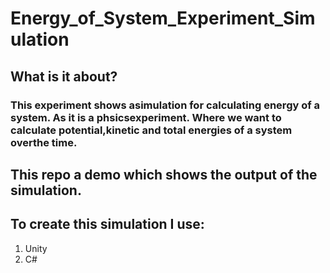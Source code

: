 # Energy_of_System_Experiment_Simulation
## What is it about?
### This experiment shows asimulation for calculating energy of a system. As it is a phsicsexperiment. Where we want to calculate potential,kinetic and total energies of a system overthe time.
## This repo a demo which shows the output of the simulation.
## To create this simulation I use:
1. Unity
2. C#
